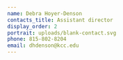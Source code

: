 ```yaml
---
name: Debra Hoyer-Denson
contacts_title: Assistant director
display_order: 2
portrait: uploads/blank-contact.svg
phone: 815-802-8204
email: dhdenson@kcc.edu
---
```

